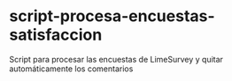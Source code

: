# script-procesa-encuestas-satisfaccion
Script para procesar las encuestas de LimeSurvey y quitar automáticamente los comentarios
